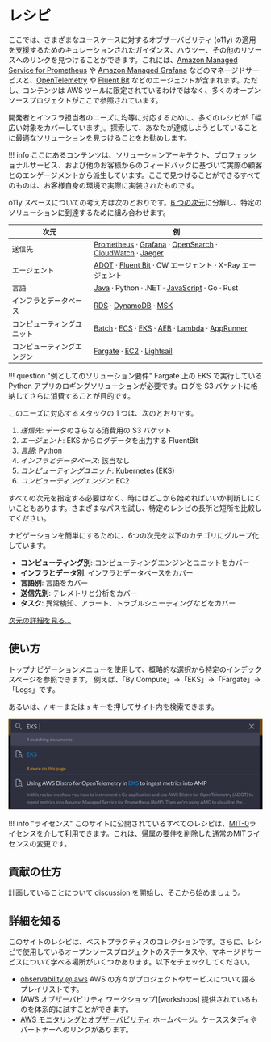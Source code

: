 # レシピ

ここでは、さまざまなユースケースに対するオブザーバビリティ (o11y) の適用を支援するためのキュレーションされたガイダンス、ハウツー、その他のリソースへのリンクを見つけることができます。これには、[Amazon Managed Service for Prometheus][amp] や [Amazon Managed Grafana][amg] などのマネージドサービスと、[OpenTelemetry][otel] や [Fluent Bit][fluentbit] などのエージェントが含まれます。ただし、コンテンツは AWS ツールに限定されているわけではなく、多くのオープンソースプロジェクトがここで参照されています。

開発者とインフラ担当者のニーズに均等に対応するために、多くのレシピが「幅広い対象をカバーしています」。探索して、あなたが達成しようとしていることに最適なソリューションを見つけることをお勧めします。 

!!! info
    ここにあるコンテンツは、ソリューションアーキテクト、プロフェッショナルサービス、および他のお客様からのフィードバックに基づいて実際の顧客とのエンゲージメントから派生しています。ここで見つけることができるすべてのものは、お客様自身の環境で実際に実装されたものです。

o11y スペースについての考え方は次のとおりです。[6 つの次元][dimensions]に分解し、特定のソリューションに到達するために組み合わせます。

| 次元 | 例 |
|---------------|--------------|
| 送信先 | [Prometheus][amp] · [Grafana][amg] · [OpenSearch][aes] · [CloudWatch][cw] · [Jaeger][jaeger] |  
| エージェント | [ADOT][adot] · [Fluent Bit][fluentbit] · CW エージェント · X-Ray エージェント |
| 言語 | [Java][java] · Python · .NET · [JavaScript][nodejs] · Go · Rust |
| インフラとデータベース | [RDS][rds] · [DynamoDB][dynamodb] · [MSK][msk] |
| コンピューティングユニット | [Batch][batch] · [ECS][ecs] · [EKS][eks] · [AEB][beans] · [Lambda][lambda] · [AppRunner][apprunner] |  
| コンピューティングエンジン | [Fargate][fargate] · [EC2][ec2] · [Lightsail][lightsail] |

!!! question "例としてのソリューション要件"
    Fargate 上の EKS で実行している Python アプリのロギングソリューションが必要です。ログを S3 バケットに格納してさらに消費することが目的です。

このニーズに対応するスタックの 1 つは、次のとおりです。

1. *送信先*: データのさらなる消費用の S3 バケット
1. *エージェント*: EKS からログデータを出力する FluentBit
1. *言語*: Python
1. *インフラとデータベース*: 該当なし
1. *コンピューティングユニット*: Kubernetes (EKS)  
1. *コンピューティングエンジン*: EC2

すべての次元を指定する必要はなく、時にはどこから始めればいいか判断しにくいこともあります。さまざまなパスを試し、特定のレシピの長所と短所を比較してください。

ナビゲーションを簡単にするために、6つの次元を以下のカテゴリにグループ化しています。

- **コンピューティング別**: コンピューティングエンジンとユニットをカバー
- **インフラとデータ別**: インフラとデータベースをカバー
- **言語別**: 言語をカバー
- **送信先別**: テレメトリと分析をカバー
- **タスク**: 異常検知、アラート、トラブルシューティングなどをカバー

[次元の詳細を見る... ](dimensions/)

## 使い方

トップナビゲーションメニューを使用して、概略的な選択から特定のインデックスページを参照できます。
例えば、「By Compute」->「EKS」->「Fargate」->「Logs」です。

あるいは、`/` キーまたは `s` キーを押してサイト内を検索できます。

![o11y space](images/search.png)

!!! info "ライセンス" 
	このサイトに公開されているすべてのレシピは、[MIT-0][mit0]ライセンスを介して利用できます。これは、帰属の要件を削除した通常のMITライセンスの変更です。

## 貢献の仕方

計画していることについて [discussion][discussion] を開始し、そこから始めましょう。

## 詳細を知る

このサイトのレシピは、ベストプラクティスのコレクションです。さらに、レシピで使用しているオープンソースプロジェクトのステータスや、マネージドサービスについて学べる場所がいくつかあります。以下をチェックしてください。

- [observability @ aws][o11yataws] AWS の方々がプロジェクトやサービスについて語るプレイリストです。  
- [AWS オブザーバビリティ ワークショップ][workshops] 提供されているものを体系的に試すことができます。
- [AWS モニタリングとオブザーバビリティ][o11yhome] ホームページ。ケーススタディやパートナーへのリンクがあります。

[aes]: aes.md "Amazon Elasticsearch Service"
[adot]: https://aws-otel.github.io/ "AWS Distro for OpenTelemetry"  
[amg]: amg.md "Amazon Managed Grafana"
[amp]: amp.md "Amazon Managed Service for Prometheus"
[batch]: https://aws.amazon.com/batch/ "AWS Batch"
[beans]: https://aws.amazon.com/elasticbeanstalk/ "AWS Elastic Beanstalk"
[cw]: cw.md "Amazon CloudWatch"
[dimensions]: dimensions.md
[dynamodb]: dynamodb.md "Amazon DynamoDB"
[ec2]: https://aws.amazon.com/ec2/ "Amazon EC2"
[ecs]: ecs.md "Amazon Elastic Container Service"
[eks]: eks.md "Amazon Elastic Kubernetes Service"
[fargate]: https://aws.amazon.com/fargate/ "AWS Fargate"
[fluentbit]: https://fluentbit.io/ "Fluent Bit"
[jaeger]: https://www.jaegertracing.io/ "Jaeger"
[kafka]: https://kafka.apache.org/ "Apache Kafka"  
[apprunner]: apprunner.md "AWS App Runner"
[lambda]: lambda.md "AWS Lambda"
[lightsail]: https://aws.amazon.com/lightsail/ "Amazon Lightsail"
[otel]: https://opentelemetry.io/ "OpenTelemetry"
[java]: java.md
[nodejs]: nodejs.md
[rds]: rds.md "Amazon Relational Database Service"
[msk]: msk.md "Amazon Managed Streaming for Apache Kafka"
[mit0]: https://github.com/aws/mit-0 "MIT-0"
[discussion]: https://github.com/aws-observability/observability-best-practices/discussions "Discussions"
[o11yataws]: https://www.youtube.com/playlist?list=PLaiiCkpc1U7Wy7XwkpfgyOhIf_06IK3U_ "Observability @ AWS YouTube プレイリスト"
[o11yhome]: https://aws.amazon.com/products/management-and-governance/use-cases/monitoring-and-observability/ "AWS オブザーバビリティ ホームページ"
